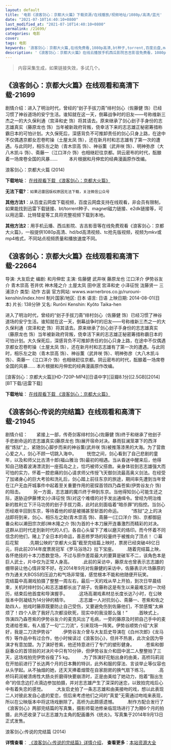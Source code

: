 ```yaml
---
layout: default
title: '电影《浪客剑心：京都大火篇》下载资源/在线播放/视频地址/1080p/高清/蓝光'
date: "2021-07-10T14:40:10+0800"
last_modified_at: "2021-07-10T14:40:10+0800"
permalink: /21699/
categories: 电影
cover:
tags: 电影
keywords: '浪客剑心：京都大火篇,在线免费看,1080p高清,bt种子,torrent,百度云盘,magnet,磁力链,迅雷下载资源'
description: '《浪客剑心：京都大火篇》在线云播放手机西瓜影院吉吉影音免费看，1080p高清bd/hd未删减完整版和tc抢先枪版，mkv/mp4格式，附带bt/torrent种子、magnet/磁力链、百度云盘、网盘资源迅雷下载链接'
---
```


>内容采集生成，如果链接失效，多试几个。


## 《浪客剑心：京都大火篇》在线观看和高清下载-21699

剧情介绍：进入了明治时代，曾经的“刽子手拔刀斋”绯村剑心（佐藤健 饰）已经习惯了神谷道场的安宁生活。谁知就在这一天，倒幕战争时的旧友——号称维新三杰之一的大久保利通（宫泽和史 饰）将其请去。原来继承了剑心刽子手身份的志志雄真实（藤原龙也 饰）当年被新政府背叛，侥幸活下来的志志雄正秘密筹措称霸日本的可怕计划。大久保死后，深感背负不可推卸责任的剑心只身上路，在途中不仅偶遇京都女忍卷町操（土屋太凤 饰），还在新月村和志志雄有了第一次的遭遇。与此同时，相乐左之助（青木崇高 饰）、神谷薫（武井咲 饰）、明神弥彦（大八木凯斗 饰）、斋藤一（江口洋介 饰）也相继赶往京都。阴云密布的时代，酝酿着一场席卷全国的风暴……  　　本片根据和月伸宏的经典漫画原作改编。


浪客剑心：京都大火篇 (2014)

**下载地址**： [在线观看下载 《浪客剑心：京都大火篇》](https://www.btbtdy.me/btdy/dy977.html) 


**无法下载?**：`如果迅雷因版权原因无法下载，关注微信公众号 `

**其他方法1**：从百度云网盘下载视频，百度云网盘支持在线观看，非会员有限制，如果能找到迅雷下载链接、bt/torrent种子、magnet磁力链接、e2dk链接等，可以用迅雷、比特彗星等工具将完整视频下载到本地。

**其他方法2**：用手机云播、西瓜影院、吉吉影音等在线免费观看《浪客剑心：京都大火篇》，一般提供1080p高清、hd/bd高清视频、tc抢先版视频，视频为mkv或mp4格式，不同站点视频质量和播放速度不同。


## 《浪客剑心：京都大火篇》在线观看和高清下载-22664

导演: 大友启史 编剧: 和月伸宏 主演: 佐藤健 武井咲 藤原龙也 江口洋介 伊势谷友介 青木崇高 苍井优 神木隆之介 土屋太凤 田中泯 宫泽和史 小泽征悦 泷藤贤一 三浦涼介 类型: 动作 古装 官方网站: wwws.warnerbros.co.jp/rurouni-kenshin/index.html 制片国家/地区: 日本 语言: 日语 上映日期: 2014-08-01(日本) 片长: 138分钟 又名: Rurôni Kenshin: Kyôto Taika-hen

进入了明治时代，曾经的“刽子手拔刀斋”绯村剑心（佐藤健 饰）已经习惯了神谷道场的安宁生活。谁知就在这一天，倒幕战争时的旧友——号称维新三杰之一的大久保利通（宫泽和史 饰）将其请去。原来继承了剑心刽子手身份的志志雄真实（藤原龙也 饰）当年被新政府背叛，侥幸活下来的志志雄正秘密筹措称霸日本的可怕计划。大久保死后，深感背负不可推卸责任的剑心只身上路，在途中不仅偶遇京都女忍卷町操（土屋太凤 饰），还在新月村和志志雄有了第一次的遭遇。与此同时，相乐左之助（青木崇高 饰）、神谷薫（武井咲 饰）、明神弥彦（大八木凯斗 饰）、斋藤一（江口洋介 饰）也相继赶往京都。阴云密布的时代，酝酿着一场席卷全国的风暴…… 本片根据和月伸宏的经典漫画原作改编。


[浪客剑心：京都大火篇][HD-720P-MP4][日语中字][豆瓣8.1分][2.5GB][2014][BT下载/迅雷下载]

**下载地址**： [在线观看下载 《浪客剑心：京都大火篇》](https://www.btdx8.com/torrent/ruroni_kenshin_kyoto_taika-hen_2014.html) 


## 《浪客剑心:传说的完结篇》在线观看和高清下载-21945

剧情介绍：　　紧接上一部，传奇剑客绯村剑心(佐藤健 饰)终于和继承了他刽子手悲剧命运的志志雄真实(藤原龙也 饰)展开宿命对决。暴雨狂澜笼罩下的西洋舰“炼狱”上，紧随剑心脚步而来的神谷薫(武井咲 饰)被推落漆黑的大海。为了营救心爱之人，剑心不顾一切跳入海中。   　　恍惚之间，剑心看到了自己悲剧的童年，以及和师父比古清十郎(福山雅治 饰)最初的相遇。当从昏迷中醒来后，他得知自己随着波涛漂流到一座孤岛之上，恰巧被师父搭救。亲身体验到志志雄强大而可怕的实力，怀着一腔悲痛的剑心请求师父传授飞天御剑流最高奥义剑法。在经受了加诸身心的巨大考验和洗礼后，剑心踏上前往东京的旅途，期间率先遭到当年曾在江户无血开城事件中起着至关重要作用的密探首领四乃森苍紫(伊势谷友介 饰)的阻击。   　　另一方面，志志雄的魔爪终于伸到东京。当他得知剑心可能生还之际，遂胁迫伊藤博文(小泽征悦 饰)对这个难缠的对手发出通缉令。曾经为明治维新的胜利立下汗马功劳的刽子手拔刀斋，此时此刻面临着“暗杀罪”的指控。当剑心历经艰辛回到东京，等待着他的却是被捕甚至斩首的命运。   　　“炼狱”之上的决战即将到来，剑心、相乐左之助(青木崇高 饰)、斋藤一(江口洋介 饰)、京都御庭番众和以濑田宗次郎(神木隆之介 饰)为首的十本刀展开连番激烈而精彩的对决。这群从旧时代走到新时代的人们，各自心头留下了难以磨灭的烙印。而今怀着不同信念的他们，赌上了全日本的命运，善恶修罗场的较量终于被推向了顶点！   ◎幕后花絮   　　.先期公映的“京都大火篇”截至完结篇上映时，票房已经突破48亿日元，将此前2014年度票房冠军《罗马浴场2》拉下宝座。   　　.随着完结篇上映，各怀绝技的十本刀悉数登场，不过与原作差距最大的要算是破军不二，该角色本是巨人武士，片中仅为正常人身高。   　　.此前的采访中，藤原龙也曾表示志志雄的绷带装让他心情非常不好。在2014年9月对佐藤健的采访中，佐藤表示片场藤原的作为通关大BOSS的压迫力和气场非常强，感觉根本不能和他随便开玩笑。   　　.完结篇中高潮戏拍摄了整整一周左右，最后一天的戏从早上开拍，到次日早晨结束，关机时绯村剑心和志志雄都长出了胡子。佐藤称这是有生以来最难忘的一次经历，结束后他首度和导演握手。   　　.这场高潮戏素材总长度长达7小时，在公映版本中则凝结为14分钟的精华。   　　.志志雄一人对抗剑心、斋藤一、苍紫和佐之助四人，拍戏时藤原既要防止自己受伤，又要避免伤到佐藤他们，不禁感慨“太麻烦了！四个人砍了我好几次都没砍死，现实中的我没那么强！”   　　.首映式上，饰演四乃森苍紫的伊势谷友介的麦克风出了毛病，一旁的藤原及时把自己手中的麦克递给苍紫，有人插了一句“二刀流”，引来现场一阵笑。伊势谷顺势介绍“大家好，我是二刀流伊势谷”   　　.伊势谷友介曾与大友启史导演在《白州次郎》《龙马传》等作品中有过合作，他小时候读过《浪客剑心》，但并不热衷，此次全因为导演才有意加盟。为了演好苍紫，他还特意进行了专门的塑形健身。   　　.苍紫和御庭番众的首领翁的对决片中只有10分钟，但伊势谷友介和田中泯二人整整拍了三天，这场戏拍完伊势谷瘦了5 kg。   　　.为了饰演好花魁出身的由美，高桥玛莉润在开拍前进行了长达两个月的日本舞的特训，此外和服的穿法、言谈举止等仪容也从头学起。从不抽烟的她，还天天捧着烟管在自家厨房的换气扇下练习。   　　.高桥玛莉润被溃疡性大肠炎折磨得快要崩溃时，正是由美给了她动力，抱着“豁出生命”的信念边打点滴边参加拍摄，并对志志雄产生了深深的迷恋，以致拍完戏后心中有着失恋的感觉。   　　.大友启史拍了一条志志雄和由美接吻的戏，想以此表现二人对彼此发自心底的爱恋，但后来考虑他们之间的“真爱”无需通过吻戏来表现，所以在公映版本中将这场戏删除了。高桥为此颇感遗憾。   　　.制作方配合发行了《浪客剑心》两部完结篇的写真集，摄影师菊池修亲临现场进行了为期6个月的拍摄，此外还收录了以志志雄为主角的配画番外《统炎》。写真集于2014年9月13日正式发售。


浪客剑心:传说的完结篇 (2014)

**详情查看**： [《浪客剑心:传说的完结篇》详情介绍](/movie/21945/)， **查看更多**：[本站资源大全](/movie/t/all/)

